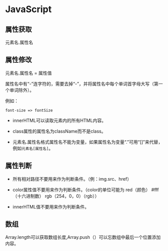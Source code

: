 # JavaScript #

## 属性获取 ##

元素名.属性名

## 属性修改 ##

元素名.属性名 = 属性值

属性名中有“-”连字符的，需要去掉“-”，并将属性名中每个单词首字母大写（第一个单词除外）。

例如：

	font-size => fontSize

- innerHTML可以读取元素内的所有HTML内容。

- class属性的属性名为className而不是class。

- 元素名.属性名格式属性名不能为变量，如果属性名为变量“.”可用“[]”来代替，例如`元素名[属性名]`。

## 属性判断 ##

- 所有相对路径不要用来作为判断条件。（例：img.src、href）

- color属性值不要用来作为判断条件。（color的单位可能为 red（颜色） #fff（十六进制数） rgb（254，0，0）（rgb））

- innerHTML值不要用来作为判断条件。

## 数组 ##

Array.length可以获取数组长度,Array.push（）可以忘数组中最后一个位置添加内容。